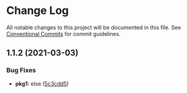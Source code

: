 # Change Log

All notable changes to this project will be documented in this file.
See [Conventional Commits](https://conventionalcommits.org) for commit guidelines.

## 1.1.2 (2021-03-03)


### Bug Fixes

* **pkg1:** else ([5c3cdd5](https://github.com/joeldodge79/lerna-test/commit/5c3cdd5deff781e0efec87a3a2bc3eae42482c4e))
